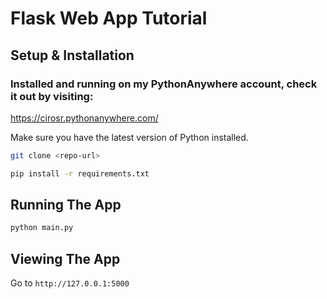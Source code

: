 # Flask Web App Tutorial

## Setup & Installation

### Installed and running on my PythonAnywhere account, check it out by visiting:
https://cirosr.pythonanywhere.com/

Make sure you have the latest version of Python installed.

```bash
git clone <repo-url>
```

```bash
pip install -r requirements.txt
```

## Running The App

```bash
python main.py
```

## Viewing The App

Go to `http://127.0.0.1:5000`
